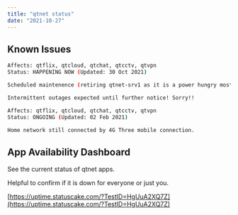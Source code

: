 ```yaml
---
title: "qtnet status"
date: "2021-10-27"
---
```

## Known Issues

```bash
Affects: qtflix, qtcloud, qtchat, qtcctv, qtvpn
Status: HAPPENING NOW (Updated: 30 Oct 2021)

Scheduled maintenence (retiring qtnet-srv1 as it is a power hungry moster). Bringing new server online qtnet-srv2. Electricity reduction expected to be greater than > 300w.

Intermittent outages expected until further notice! Sorry!!
```

```bash
Affects: qtflix, qtcloud, qtchat, qtcctv, qtvpn
Status: ONGOING (Updated: 02 Feb 2021)

Home network still connected by 4G Three mobile connection.
```


## App Availability Dashboard

See the current status of qtnet apps.

Helpful to confirm if it is down for everyone or just you.

[https://uptime.statuscake.com/?TestID=HgUuA2XQ7Z](https://uptime.statuscake.com/?TestID=HgUuA2XQ7Z)